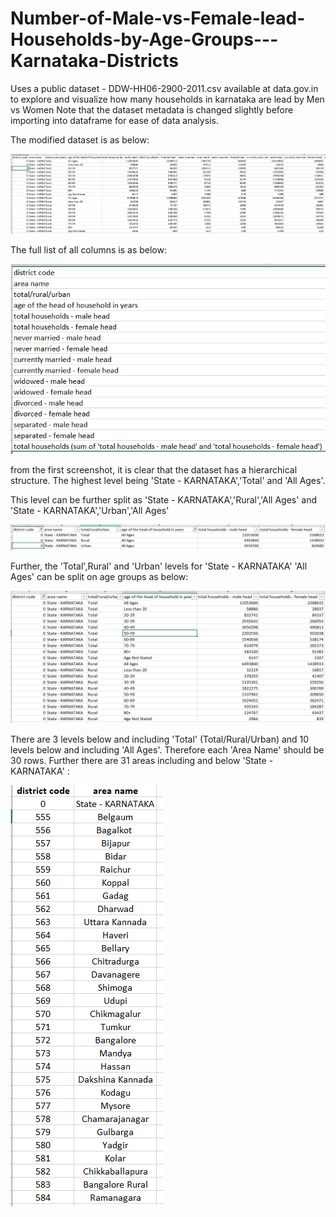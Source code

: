# Number-of-Male-vs-Female-lead-Households-by-Age-Groups---Karnataka-Districts
Uses a public dataset - DDW-HH06-2900-2011.csv available at data.gov.in to explore and visualize how many households in karnataka are lead by Men vs Women
Note that the dataset metadata is changed slightly before importing into dataframe for ease of data analysis.

The modified dataset is as below:

![modified_dataset](images/modified_dataset.PNG)


The full list of all columns is as below:

![full_col_list](images/full_column_list.PNG)

from the first screenshot, it is clear that the dataset has a hierarchical structure. The highest level being 'State - KARNATAKA','Total' and 'All Ages'.

This level can be further split as 'State - KARNATAKA','Rural','All Ages' and 'State - KARNATAKA','Urban','All Ages'

![levels](images/levels.PNG)

Further, the 'Total',Rural' and 'Urban' levels for 'State - KARNATAKA' 'All Ages' can be split on age groups as below:

![age_levels](images/levels_2.PNG)

There are 3 levels below and including 'Total' (Total/Rural/Urban) and 10 levels below and including 'All Ages'. Therefore each 'Area Name' should be 30 rows. Further there are 31 areas including and below 'State - KARNATAKA' : 

![areas](images/areas_list.PNG)







